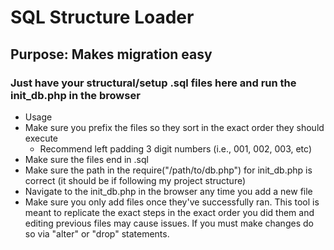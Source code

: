 # SQL Structure Loader
## Purpose: Makes migration easy
### Just have your structural/setup .sql files here and run the init_db.php in the browser

- Usage
 - Make sure you prefix the files so they sort in the exact order they should execute
    - Recommend left padding 3 digit numbers (i.e., 001, 002, 003, etc)
 - Make sure the files end in .sql
 - Make sure the path in the require("/path/to/db.php") for init_db.php is correct (it should be if following my project structure)
 - Navigate to the init_db.php in the browser any time you add a new file
 - Make sure you only add files once they've successfully ran. This tool is meant to replicate the exact steps in the exact order you did them and editing previous files may cause issues. If you must make changes do so via "alter" or "drop" statements.